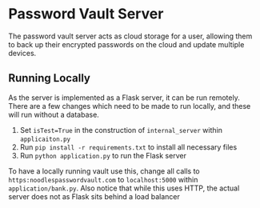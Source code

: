 # Password Vault Server

The password vault server acts as cloud storage for a user, allowing them to back up their encrypted passwords on the cloud and update multiple devices.

## Running Locally

As the server is implemented as a Flask server, it can be run remotely. There are a few changes which need to be made to run locally, and these will run without a database.

1. Set `isTest=True` in the construction of `internal_server` within `applicaiton.py`
2. Run `pip install -r requirements.txt` to install all necessary files
3. Run `python application.py` to run the Flask server

To have a locally running vault use this, change all calls to `https:noodlespasswordvault.com` to `localhost:5000` within `application/bank.py`. Also notice that while this uses HTTP, the actual server does not as Flask sits behind a load balancer
